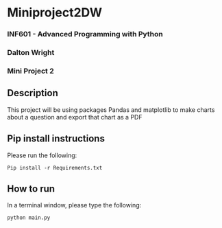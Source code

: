 # Miniproject2DW

### INF601 - Advanced Programming with Python
### Dalton Wright
### Mini Project 2

## Description
This project will be using packages Pandas and matplotlib to make charts about a question and export that chart as a PDF

## Pip install instructions
Please run the following:
```
Pip install -r Requirements.txt
```
## How to run
In a terminal window, please type the following:

```
python main.py
```